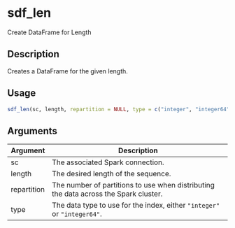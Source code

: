 # sdf_len


Create DataFrame for Length




## Description

Creates a DataFrame for the given length.





## Usage
```r
sdf_len(sc, length, repartition = NULL, type = c("integer", "integer64"))
```




## Arguments


Argument      |Description
------------- |----------------
sc | The associated Spark connection.
length | The desired length of the sequence.
repartition | The number of partitions to use when distributing the data across the Spark cluster.
type | The data type to use for the index, either ``"integer"`` or ``"integer64"``.






